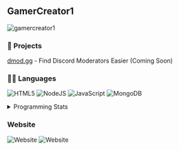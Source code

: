 ## GamerCreator1

<p align="left"> <img src="https://komarev.com/ghpvc/?username=gamercreator1&label=Profile%20views&color=0e75b6&style=flat" alt="gamercreator1" /> </p>

### 📂 Projects
[dmod.gg](http://dmog.gg/discord "check out dmod.gg") - Find Discord Moderators Easier (Coming Soon)

### 👨‍💻 Languages
<img alt="HTML5" src="https://img.shields.io/badge/html5%20-%23E34F26.svg?&style=for-the-badge&logo=html5&logoColor=white"/> <img alt="NodeJS" src="https://img.shields.io/badge/node.js%20-%2343853D.svg?&style=for-the-badge&logo=node.js&logoColor=white"/> <img alt="JavaScript" src="https://img.shields.io/badge/javascript%20-%23323330.svg?&style=for-the-badge&logo=javascript&logoColor=%23F7DF1E"/> <img alt="MongoDB" src ="https://img.shields.io/badge/MongoDB-%234ea94b.svg?&style=for-the-badge&logo=mongodb&logoColor=white"/>

<details>
<summary>Programming Stats</summary>
<p>&nbsp;<img align="left" src="https://github-readme-stats.vercel.app/api?username=gamercreator1&show_icons=true&locale=en" alt="gamercreator1" /></p> <p><img align="center" src="https://github-readme-stats.vercel.app/api/top-langs?username=gamercreator1&show_icons=true&locale=en&layout=compact" alt="gamercreator1" /></p>
<br>
</details>

### Website
![Website](https://img.shields.io/website?down_color=red&down_message=Offline&label=GamerCreator1.tk&style=for-the-badge&up_color=gree&up_message=Online&url=https%3A%2F%2Fgamercreator1.tk)  ![Website](https://img.shields.io/website?down_color=red&down_message=Offline&label=pic-of.baby-goes-ga.ga&logo=Image%20Server&style=for-the-badge&up_color=gree&up_message=Online&url=https%3A%2F%2Fpic-of.baby-goes-ga.ga)
